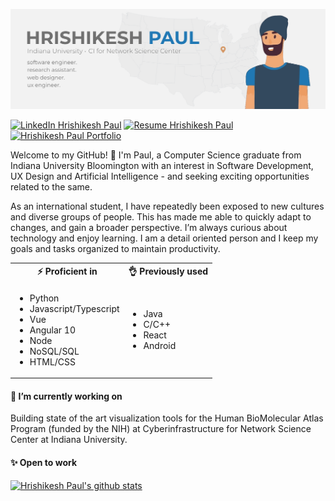 <link href="https://github.com/hrishikeshpaul/hrishikeshpaul/blob/master/style.css" rel="stylesheet"></link>

![Github Banner](https://github.com/hrishikeshpaul/hrishikeshpaul/blob/master/src/assets/githubbanner.png)

[![LinkedIn Hrishikesh Paul](https://img.shields.io/badge/hrishikeshpaul-linkedin-blue?style=for-the-badge)](https://www.linkedin.com/in/hrishikeshpaul/)
[![Resume Hrishikesh Paul](https://img.shields.io/badge/paul-resume-green?style=for-the-badge)](https://drive.google.com/file/d/1uhexasJsa_7s_jEDtRe07bC52p2QEZa5/view?usp=sharing)
[![Hrishikesh Paul Portfolio](https://img.shields.io/badge/HP.IO-portfolio-orange?style=for-the-badge)](https://hrishikeshpaul.github.io)

Welcome to my GitHub! 👋 I'm Paul, a Computer Science graduate from Indiana University Bloomington with an interest in Software Development, UX Design and Artificial Intelligence - and seeking exciting opportunities related to the same.

As an international student, I have repeatedly been exposed to new cultures and diverse groups of people. This has made me able to quickly adapt to changes, and gain a broader perspective. I’m always curious about technology and enjoy learning. I am a detail oriented person and I keep my goals and tasks organized to maintain productivity.

<table>
    <tr>
        <th> ⚡ Proficient in</th>
        <th> 👌 Previously used</th>
    </tr>
    <tr>
        <td>
            <ul>
                <li>Python</li>
                <li>Javascript/Typescript</li>
                <li>Vue</li>
                <li>Angular 10</li>
                <li>Node</li>
                <li>NoSQL/SQL</li>
                <li>HTML/CSS</li>
            </ul>
        </td>
        <td>
            <ul>
                <li>Java</li>
                <li>C/C++</li>
                <li>React</li>
                <li>Android</li>
            </ul>
        </td>
    </tr>
</table>

<h4>🔭 I’m currently working on </h4>

Building state of the art visualization tools for the Human BioMolecular Atlas Program (funded by the NIH) at Cyberinfrastructure for Network Science Center at Indiana University.

<h4>✨ Open to work </h4>


[![Hrishikesh Paul's github stats](https://github-readme-stats.vercel.app/api?username=hrishikeshpaul)](https://github.com/anuraghazra/github-readme-stats)


<!--
**hrishikeshpaul/hrishikeshpaul** is a ✨ _special_ ✨ 👋 repository because its `README.md` (this file) appears on your GitHub profile.

Here are some ideas to get you started:

- 🔭 I’m currently working on ...
- 🌱 I’m currently learning ...
- 👯 I’m looking to collaborate on ...
- 🤔 I’m looking for help with ...
- 💬 Ask me about ...
- 📫 How to reach me: ...
- 😄 Pronouns: ...
- ⚡ Fun fact: ...
-->

